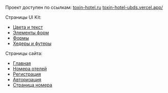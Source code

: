 Проект доступен по ссылкам: 
<a href="toxin-hotel.ru">toxin-hotel.ru</a>
<a href="toxin-hotel-ubds.vercel.app">toxin-hotel-ubds.vercel.app/</a>

Страницы UI Kit:
<ul>
    <li><a href="toxin-hotel.ru/colorstypes">Цвета и текст</a></li>
    <li><a href="toxin-hotel.ru/formElements">Элементы форм</a></li>
    <li><a href="toxin-hotel.ru/cards">Формы</a></li>
    <li><a href="toxin-hotel.ru/headfoot">Хедеры и футеры</a></li>
</ul>

Страницы сайта:
<ul>
    <li><a href="toxin-hotel.ru">Главная</a></li>
    <li><a href="toxin-hotel.ru/hotels">Номера отелей</a></li>
    <li><a href="toxin-hotel.ru/registration">Регистрация</a></li>
    <li><a href="toxin-hotel.ru/login">Авторизация</a></li>
    <li><a href="toxin-hotel.ru/room">Страница номера</a></li>
</ul>